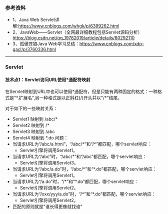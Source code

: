 ### 参考资料
* 1、Java Web Servlet详解:https://www.cnblogs.com/whgk/p/6399262.html
* 2、JavaWeb——Servlet（全网最详细教程包括Servlet源码分析）https://blog.csdn.net/qq_19782019/article/details/80292110
* 3、孤傲苍狼Java Web学习总结：https://www.cnblogs.com/xdp-gacl/p/3760336.html

***

### Servlet
#### 技术点1：Servlet访问URL使用*通配符映射
在Servlet映射到URL中也可以使用\*通配符，但是只能有两种固定的格式：一种格式是"\*.扩展名",另一种格式是以正斜杠(/)开头并以"/*"结尾。

对于如下的一些映射关系：
* Servlet1 映射到 /abc/*
* Servlet2 映射到 /*
* Servlet3 映射到 /abc
* Servlet4 映射到 *.do
问题：
* 当请求URL为“/abc/a.html”，“/abc/\*”和“/*”都匹配，哪个servlet响应：
    * Servlet引擎将调用Servlet1。
* 当请求URL为“/abc”时，“/abc/*”和“/abc”都匹配，哪个servlet响应：
    * Servlet引擎将调用Servlet3。
* 当请求URL为“/abc/a.do”时，“/abc/\*”和“*.do”都匹配，哪个servlet响应：
    * Servlet引擎将调用Servlet1。
* 当请求URL为“/a.do”时，“/\*”和“*.do”都匹配，哪个servlet响应：
    * Servlet引擎将调用Servlet2。
* 当请求URL为“/xxx/yyy/a.do”时，“/\*”和“*.do”都匹配，哪个servlet响应：
    * Servlet引擎将调用Servlet2。
* 匹配的原则就是"谁长得更像就找谁"